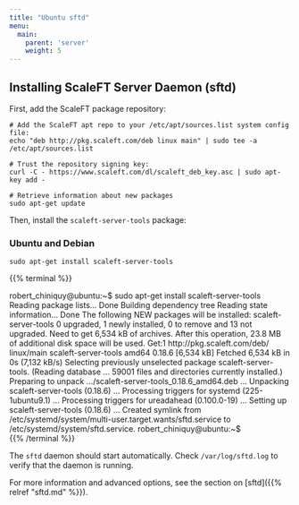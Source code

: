 ```yaml
---
title: "Ubuntu sftd"
menu:
  main:
    parent: 'server'
    weight: 5
---
```


## Installing ScaleFT Server Daemon (sftd)

First, add the ScaleFT package repository:

```
# Add the ScaleFT apt repo to your /etc/apt/sources.list system config file:
echo "deb http://pkg.scaleft.com/deb linux main" | sudo tee -a /etc/apt/sources.list

# Trust the repository signing key:
curl -C - https://www.scaleft.com/dl/scaleft_deb_key.asc | sudo apt-key add -

# Retrieve information about new packages
sudo apt-get update
```

Then, install the `scaleft-server-tools` package:

### Ubuntu and Debian

```
sudo apt-get install scaleft-server-tools
```

{{% terminal %}}
<div>robert_chiniquy@ubuntu:~$ sudo apt-get install scaleft-server-tools
Reading package lists... Done
Building dependency tree
Reading state information... Done
The following NEW packages will be installed:
  scaleft-server-tools
0 upgraded, 1 newly installed, 0 to remove and 13 not upgraded.
Need to get 6,534 kB of archives.
After this operation, 23.8 MB of additional disk space will be used.
Get:1 http://pkg.scaleft.com/deb/ linux/main scaleft-server-tools amd64 0.18.6 [6,534 kB]
Fetched 6,534 kB in 0s (7,132 kB/s)
Selecting previously unselected package scaleft-server-tools.
(Reading database ... 59001 files and directories currently installed.)
Preparing to unpack .../scaleft-server-tools_0.18.6_amd64.deb ...
Unpacking scaleft-server-tools (0.18.6) ...
Processing triggers for systemd (225-1ubuntu9.1) ...
Processing triggers for ureadahead (0.100.0-19) ...
Setting up scaleft-server-tools (0.18.6) ...
Created symlink from /etc/systemd/system/multi-user.target.wants/sftd.service to /etc/systemd/system/sftd.service.
robert_chiniquy@ubuntu:~$</div>{{% /terminal %}}

The `sftd` daemon should start automatically. Check `/var/log/sftd.log` to verify that the daemon is running.


For more information and advanced options, see the section on [sftd]({{% relref "sftd.md" %}}).
